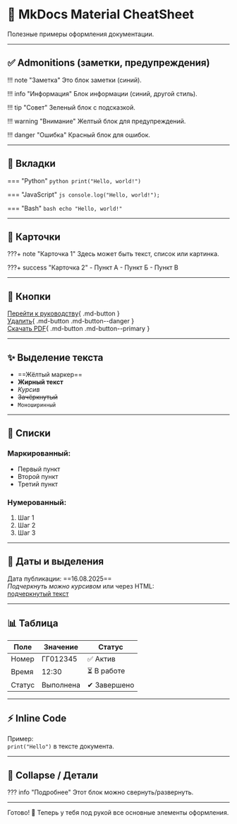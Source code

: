 # 📖 MkDocs Material CheatSheet

Полезные примеры оформления документации.

---

## ✅ Admonitions (заметки, предупреждения)

!!! note "Заметка"
    Это блок заметки (синий).

!!! info "Информация"
    Блок информации (синий, другой стиль).

!!! tip "Совет"
    Зеленый блок с подсказкой.

!!! warning "Внимание"
    Желтый блок для предупреждений.

!!! danger "Ошибка"
    Красный блок для ошибок.

---

## 📌 Вкладки

=== "Python"
    ```python
    print("Hello, world!")
    ```

=== "JavaScript"
    ```js
    console.log("Hello, world!");
    ```

=== "Bash"
    ```bash
    echo "Hello, world!"
    ```

---

## 🎴 Карточки

???+ note "Карточка 1"
    Здесь может быть текст, список или картинка.

???+ success "Карточка 2"
    - Пункт А
    - Пункт Б
    - Пункт В

---

## 🔘 Кнопки

[Перейти к руководству](guide.md){ .md-button }  
[Удалить](#){ .md-button .md-button--danger }  
[Скачать PDF](#){ .md-button .md-button--primary }  

---

## ✨ Выделение текста

- ==Жёлтый маркер==
- **Жирный текст**
- *Курсив*
- ~~Зачёркнутый~~
- `Моноширинный`

---

## 📝 Списки

### Маркированный:
- Первый пункт
- Второй пункт
- Третий пункт

### Нумерованный:
1. Шаг 1
2. Шаг 2
3. Шаг 3

---

## 📅 Даты и выделения

Дата публикации: ==16.08.2025==  
_Подчеркнуть можно курсивом_ или через HTML:  
<u>подчеркнутый текст</u>

---

## 📊 Таблица

| Поле        | Значение       | Статус   |
|-------------|----------------|----------|
| Номер       | ГГ012345       | ✅ Актив |
| Время       | 12:30          | ⏳ В работе |
| Статус      | Выполнена      | ✔ Завершено |

---

## ⚡ Inline Code

Пример:  
`print("Hello")` в тексте документа.

---

## 📂 Collapse / Детали

??? info "Подробнее"
    Этот блок можно свернуть/развернуть.

---

Готово! 🎉 Теперь у тебя под рукой все основные элементы оформления.
